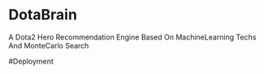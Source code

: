 # DotaBrain
A Dota2 Hero Recommendation Engine Based On MachineLearning Techs And MonteCarlo Search

#Deployment
